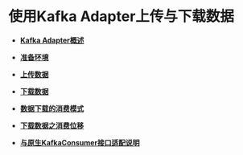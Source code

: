 # 使用Kafka Adapter上传与下载数据<a name="dayu_01_0242"></a>

-   **[Kafka Adapter概述](Kafka-Adapter概述.md)**  

-   **[准备环境](准备环境.md)**  

-   **[上传数据](上传数据.md)**  

-   **[下载数据](下载数据.md)**  

-   **[数据下载的消费模式](数据下载的消费模式.md)**  

-   **[下载数据之消费位移](下载数据之消费位移.md)**  

-   **[与原生KafkaConsumer接口适配说明](与原生KafkaConsumer接口适配说明.md)**  


